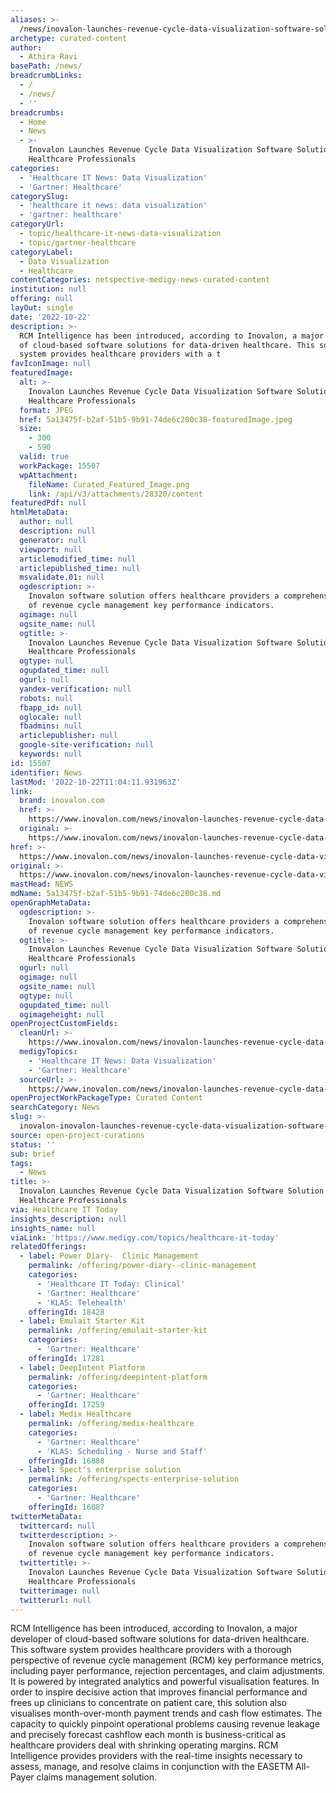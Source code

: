 ```yaml
---
aliases: >-
  /news/inovalon-launches-revenue-cycle-data-visualization-software-solution-for-healthcare-professionals
archetype: curated-content
author:
  - Athira Ravi
basePath: /news/
breadcrumbLinks:
  - /
  - /news/
  - ''
breadcrumbs:
  - Home
  - News
  - >-
    Inovalon Launches Revenue Cycle Data Visualization Software Solution for
    Healthcare Professionals
categories:
  - 'Healthcare IT News: Data Visualization'
  - 'Gartner: Healthcare'
categorySlug:
  - 'healthcare it news: data visualization'
  - 'gartner: healthcare'
categoryUrl:
  - topic/healthcare-it-news-data-visualization
  - topic/gartner-healthcare
categoryLabel:
  - Data Visualization
  - Healthcare
contentCategories: netspective-medigy-news-curated-content
institution: null
offering: null
layOut: single
date: '2022-10-22'
description: >-
  RCM Intelligence has been introduced, according to Inovalon, a major developer
  of cloud-based software solutions for data-driven healthcare. This software
  system provides healthcare providers with a t
favIconImage: null
featuredImage:
  alt: >-
    Inovalon Launches Revenue Cycle Data Visualization Software Solution for
    Healthcare Professionals
  format: JPEG
  href: 5a13475f-b2af-51b5-9b91-74de6c200c38-featuredImage.jpeg
  size:
    - 300
    - 590
  valid: true
  workPackage: 15507
  wpAttachment:
    fileName: Curated_Featured_Image.png
    link: /api/v3/attachments/28320/content
featuredPdf: null
htmlMetaData:
  author: null
  description: null
  generator: null
  viewport: null
  articlemodified_time: null
  articlepublished_time: null
  msvalidate.01: null
  ogdescription: >-
    Inovalon software solution offers healthcare providers a comprehensive view
    of revenue cycle management key performance indicators.
  ogimage: null
  ogsite_name: null
  ogtitle: >-
    Inovalon Launches Revenue Cycle Data Visualization Software Solution for
    Healthcare Professionals
  ogtype: null
  ogupdated_time: null
  ogurl: null
  yandex-verification: null
  robots: null
  fbapp_id: null
  oglocale: null
  fbadmins: null
  articlepublisher: null
  google-site-verification: null
  keywords: null
id: 15507
identifier: News
lastMod: '2022-10-22T11:04:11.931963Z'
link:
  brand: inovalon.com
  href: >-
    https://www.inovalon.com/news/inovalon-launches-revenue-cycle-data-visualization-software-solution-for-healthcare-professionals/
  original: >-
    https://www.inovalon.com/news/inovalon-launches-revenue-cycle-data-visualization-software-solution-for-healthcare-professionals/
href: >-
  https://www.inovalon.com/news/inovalon-launches-revenue-cycle-data-visualization-software-solution-for-healthcare-professionals/
original: >-
  https://www.inovalon.com/news/inovalon-launches-revenue-cycle-data-visualization-software-solution-for-healthcare-professionals/
mastHead: NEWS
mdName: 5a13475f-b2af-51b5-9b91-74de6c200c38.md
openGraphMetaData:
  ogdescription: >-
    Inovalon software solution offers healthcare providers a comprehensive view
    of revenue cycle management key performance indicators.
  ogtitle: >-
    Inovalon Launches Revenue Cycle Data Visualization Software Solution for
    Healthcare Professionals
  ogurl: null
  ogimage: null
  ogsite_name: null
  ogtype: null
  ogupdated_time: null
  ogimageheight: null
openProjectCustomFields:
  cleanUrl: >-
    https://www.inovalon.com/news/inovalon-launches-revenue-cycle-data-visualization-software-solution-for-healthcare-professionals/
  medigyTopics:
    - 'Healthcare IT News: Data Visualization'
    - 'Gartner: Healthcare'
  sourceUrl: >-
    https://www.inovalon.com/news/inovalon-launches-revenue-cycle-data-visualization-software-solution-for-healthcare-professionals/
openProjectWorkPackageType: Curated Content
searchCategory: News
slug: >-
  inovalon-inovalon-launches-revenue-cycle-data-visualization-software-solution-for-healthcare-professionals
source: open-project-curations
status: ''
sub: brief
tags:
  - News
title: >-
  Inovalon Launches Revenue Cycle Data Visualization Software Solution for
  Healthcare Professionals
via: Healthcare IT Today
insights_description: null
insights_name: null
viaLink: 'https://www.medigy.com/topics/healthcare-it-today'
relatedOfferings:
  - label: Power Diary-  Clinic Management
    permalink: /offering/power-diary--clinic-management
    categories:
      - 'Healthcare IT Today: Clinical'
      - 'Gartner: Healthcare'
      - 'KLAS: Telehealth'
    offeringId: 18428
  - label: Emulait Starter Kit
    permalink: /offering/emulait-starter-kit
    categories:
      - 'Gartner: Healthcare'
    offeringId: 17281
  - label: DeepIntent Platform
    permalink: /offering/deepintent-platform
    categories:
      - 'Gartner: Healthcare'
    offeringId: 17259
  - label: Medix Healthcare
    permalink: /offering/medix-healthcare
    categories:
      - 'Gartner: Healthcare'
      - 'KLAS: Scheduling - Nurse and Staff'
    offeringId: 16888
  - label: Spect's enterprise solution
    permalink: /offering/spects-enterprise-solution
    categories:
      - 'Gartner: Healthcare'
    offeringId: 16087
twitterMetaData:
  twittercard: null
  twitterdescription: >-
    Inovalon software solution offers healthcare providers a comprehensive view
    of revenue cycle management key performance indicators.
  twittertitle: >-
    Inovalon Launches Revenue Cycle Data Visualization Software Solution for
    Healthcare Professionals
  twitterimage: null
  twitterurl: null
---
```

<p>RCM Intelligence has been introduced, according to Inovalon, a major developer of cloud-based software solutions for data-driven healthcare. This software system provides healthcare providers with a thorough perspective of revenue cycle management (RCM) key performance metrics, including payer performance, rejection percentages, and claim adjustments. It is powered by integrated analytics and powerful visualisation features. In order to inspire decisive action that improves financial performance and frees up clinicians to concentrate on patient care, this solution also visualises month-over-month payment trends and cash flow estimates. The capacity to quickly pinpoint operational problems causing revenue leakage and precisely forecast cashflow each month is business-critical as healthcare providers deal with shrinking operating margins. RCM Intelligence provides providers with the real-time insights necessary to assess, manage, and resolve claims in conjunction with the EASETM All-Payer claims management solution.</p>